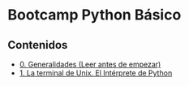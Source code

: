 # Bootcamp Python Básico

## Contenidos

* [0. Generalidades (Leer antes de empezar)](00_generalidades.md)
* [1. La terminal de Unix. El Intérprete de Python](01_interprete/00_indice.md)
